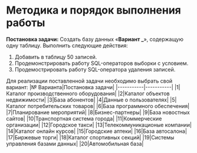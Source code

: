 # Методика и порядок выполнения работы

__Постановка задачи:__ Создать базу данных «**Вариант _**», содержащую одну таблицу. 
Выполнить следующие действия:
1. Добавить в таблицу  50 записей.
2. Продемонстрировать работу SQL-операторов выборки с условием. 
3. Продемострировать работу SQL-оператора удаления записей.

Для реализации поставленной задачи необходимо выбрать свой вариант:
|№ Варианта|Постановка задачи|
|-----------|-----------|
|1|Каталог производственного оборудования|
|2|Каталог объектов недвижимости|
|3|База абонентов|
|4|Данные о пользователях|
|5|Каталог потребительских товаров|
|6|База программного обеспечения|
|7|Планирование мероприятий|
|8|Бизнес-партнеры|
|9|База новостных сайтов|
|10|Транспортная система города|
|11|Коммерческие организации|
|12|Городское такси|
|13|Телекоммуникационые компании|
|14|Каталог онлайн курсов|
|15|Городские аптеки|
|16|База автосалона|
|17|Биржевые торги|
|18|Каталог спортивных секций|
|19|Системы управления базами данных|
|20|Автомобильная база|